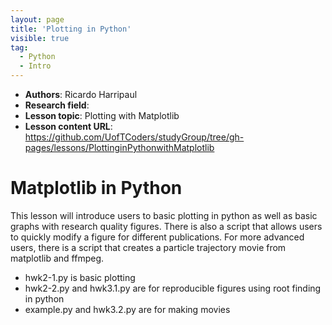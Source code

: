 ```yaml
---
layout: page
title: 'Plotting in Python'
visible: true
tag:
  - Python
  - Intro
---
```


 - **Authors**: Ricardo Harripaul
 - **Research field**: 
 - **Lesson topic**: Plotting with Matplotlib
 - **Lesson content URL**: <https://github.com/UofTCoders/studyGroup/tree/gh-pages/lessons/PlottinginPythonwithMatplotlib>

Matplotlib in Python
====================

This lesson will introduce users to basic plotting in python as well as basic graphs with research quality figures.  There is also a script that allows users to quickly modify a figure for different publications.  For more advanced users, there is a script that creates a particle trajectory movie from matplotlib and ffmpeg.

* hwk2-1.py is basic plotting
* hwk2-2.py and hwk3.1.py are for reproducible figures using root finding in python
* example.py and hwk3.2.py are for making movies
